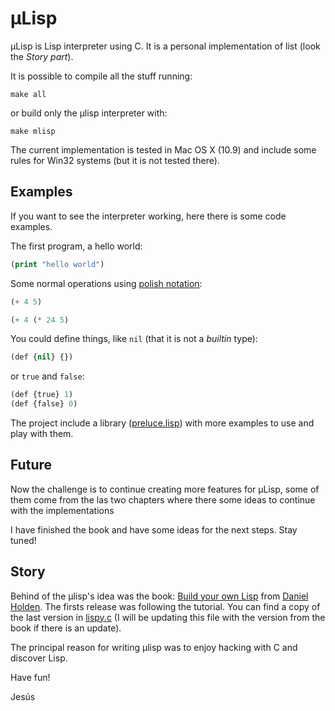 µLisp
=====

µLisp is Lisp interpreter using C. It is a personal implementation of list (look the *Story part*).

It is possible to compile all the stuff running:

```
make all
```
or build only the µlisp interpreter with:
```
make mlisp
```
The current implementation is tested in Mac OS X (10.9) and include some rules for Win32 systems (but it is not tested there).

Examples
--------

If you want to see the interpreter working, here there is some code examples.

The first program, a hello world:

```lisp
(print "hello world")
```

Some normal operations using [polish notation](http://en.wikipedia.org/wiki/Polish_notation):

```lisp
(+ 4 5)
```

```lisp
(+ 4 (* 24 5)
```

You could define things, like ```nil``` (that it is not a *builtin* type):

```lisp
(def {nil} {})
```

or ```true``` and ```false```:

```lisp
(def {true} 1)
(def {false} 0)
```

The project include a library ([preluce.lisp](https://github.com/jenaiz/micro-lisp/blob/master/libs/prelude.lisp)) with more examples to use and play with them.

Future
------
Now the challenge is to continue creating more features for µLisp, some of them come from the las two chapters where there some ideas to continue with the implementations

I have finished the book and have some ideas for the next steps. Stay tuned!

Story
-----
Behind of the µlisp's idea was the book: [Build your own Lisp](http://buildyourownlisp.com) from [Daniel Holden](https://github.com/orangeduck). The firsts release was following the tutorial. You can find a copy of the last version in [lispy.c](https://github.com/jenaiz/micro-lisp/blob/master/lispy.c) (I will be updating this file with the version from the book if there is an update).

The principal reason for writing µlisp was to enjoy hacking with C and discover Lisp.

Have fun!

Jesús
